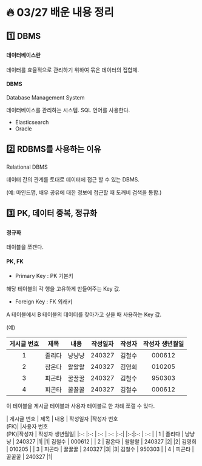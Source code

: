 # :fire: 03/27 배운 내용 정리

## :one: DBMS

#### 데이터베이스란

데이터를 효율적으로 관리하기 위하여 묶은 데이터의 집합체.

#### DBMS

Database Management System

데이터베이스를 관리하는 시스템. SQL 언어를 사용한다.

- Elasticsearch
- Oracle

## :two: RDBMS를 사용하는 이유

Relational DBMS

데이터 간의 관계를 토대로 데이터에 접근 할 수 있는 DBMS.

(예: 마인드맵, 배우 공유에 대한 정보에 접근할 때 도깨비 검색을 통함.)

## :three: PK, 데이터 중복, 정규화

#### 정규화 

테이블을 쪼갠다.

#### PK, FK

- Primary Key : PK 기본키

해당 테이블의 각 행을 고유하게 만들어주는 Key 값.

- Foreign Key : FK 외래키

A 테이블에서 B 테이블의 데이터를 찾아가고 싶을 때 사용하는 Key 값. 

(예)

| 게시글 번호 | 제목 | 내용 | 작성일자 | 작성자 | 작성자 생년월일|
|:-:         |:-:   | :-: | :-:     | :-:    | :-:           |
| 1 | 졸리다 | 냥냥냥 | 240327 | 김철수 | 000612 |
| 2 | 잠온다 | 왈왈왈 | 240327 | 김영희 | 010205 |
| 3 | 피곤타 | 꿀꿀꿀 | 240327 | 김철수 | 950303 |
| 4 | 피곤타 | 꿀꿀꿀 | 240327 | 김철수 | 000612 |

이 테이블을 게시글 테이블과 사용자 테이블로 한 차례 쪼갤 수 있다.

| 게시글 번호 | 제목 | 내용 | 작성일자 |작성자 번호<br>(FK)| |사용자 번호<br>(PK)|작성자 | 작성자 생년월일|
|:-:         |:-:   | :-: | :-:     |:-:|  |:-:|:-:    | :-:           |
| 1 | 졸리다 | 냥냥냥 | 240327 |1| |1| 김철수 | 000612 |
| 2 | 잠온다 | 왈왈왈 | 240327 |2| |2| 김영희 | 010205 |
| 3 | 피곤타 | 꿀꿀꿀 | 240327 |3| |3| 김철수 | 950303 |
| 4 | 피곤타 | 꿀꿀꿀 | 240327 |1| 
